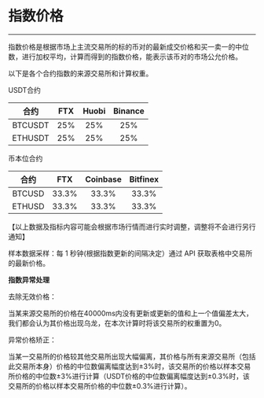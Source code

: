 # 指数价格

------

指数价格是根据市场上主流交易所的标的币对的最新成交价格和买一卖一的中位数，进行加权平均，计算而得到的指数价格，能表示该币对的市场公允价格。

以下是各个合约指数的来源交易所和计算权重。

USDT合约

|  合约   | FTX  | Huobi | Binance |
| :-----: | :--: | :---: | :-----: |
| BTCUSDT | 25%  |  25%  |   25%   |
| ETHUSDT | 25%  |  25%  |   25%   |

币本位合约

|  合约  |  FTX  | Coinbase | Bitfinex |
| :----: | :---: | :------: | :------: |
| BTCUSD | 33.3% |  33.3%   |  33.3%   |
| ETHUSD | 33.3% |  33.3%   |  33.3%   |

【以上数据及指标内容可能会根据市场行情而进行实时调整，调整将不会进行另行通知】

样本数据采样：每 1 秒钟(根据指数更新的间隔决定）通过 API 获取表格中交易所的最新价格。

**指数异常处理**

去除无效价格：

当某来源交易所的价格在40000ms内没有更新或更新的值和上一个值偏差太大，我们都会认为其价格出现乌龙，在本次计算时将该交易所的权重置为0。

异常价格矫正：

当某一交易所的价格较其他交易所出现大幅偏离，其价格与所有来源交易所（包括此交易所本身）价格的中位数偏离幅度达到±3%时，该交易所的价格以样本交易所价格的中位数±3%进行计算（USDT价格的中位数偏离幅度达到±0.3%时，该交易所的价格以样本交易所价格的中位数±0.3%进行计算）。